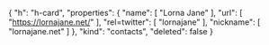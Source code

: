 {
  "h": "h-card",
  "properties": {
    "name": [
      "Lorna Jane"
    ],
    "url": [
      "https://lornajane.net/"
    ],
    "rel=twitter": [
      "lornajane"
    ],
    "nickname": [
      "lornajane.net"
    ]
  },
  "kind": "contacts",
  "deleted": false
}
